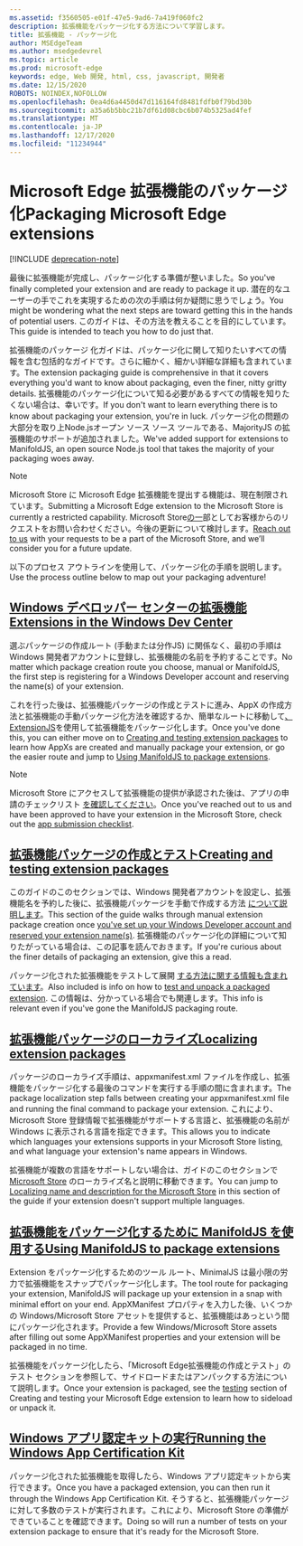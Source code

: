 ```yaml
---
ms.assetid: f3560505-e01f-47e5-9ad6-7a419f060fc2
description: 拡張機能をパッケージ化する方法について学習します。
title: 拡張機能 - パッケージ化
author: MSEdgeTeam
ms.author: msedgedevrel
ms.topic: article
ms.prod: microsoft-edge
keywords: edge, Web 開発, html, css, javascript, 開発者
ms.date: 12/15/2020
ROBOTS: NOINDEX,NOFOLLOW
ms.openlocfilehash: 0ea4d6a4450d47d116164fd8481fdfb0f79bd30b
ms.sourcegitcommit: a35a6b5bbc21b7df61d08cbc6b074b5325ad4fef
ms.translationtype: MT
ms.contentlocale: ja-JP
ms.lasthandoff: 12/17/2020
ms.locfileid: "11234944"
---
```

# <span data-ttu-id="49377-104">Microsoft Edge 拡張機能のパッケージ化</span><span class="sxs-lookup"><span data-stu-id="49377-104">Packaging Microsoft Edge extensions</span></span>  

[!INCLUDE [deprecation-note](../includes/deprecation-note.md)]  

<span data-ttu-id="49377-105">最後に拡張機能が完成し、パッケージ化する準備が整いました。</span><span class="sxs-lookup"><span data-stu-id="49377-105">So you've finally completed your extension and are ready to package it up.</span></span> <span data-ttu-id="49377-106">潜在的なユーザーの手でこれを実現するための次の手順は何か疑問に思うでしょう。</span><span class="sxs-lookup"><span data-stu-id="49377-106">You might be wondering what the next steps are toward getting this in the hands of potential users.</span></span> <span data-ttu-id="49377-107">このガイドは、その方法を教えることを目的にしています。</span><span class="sxs-lookup"><span data-stu-id="49377-107">This guide is intended to teach you how to do just that.</span></span>

<span data-ttu-id="49377-108">拡張機能のパッケージ 化ガイドは、パッケージ化に関して知りたいすべての情報を含む包括的なガイドです。さらに細かく、細かい詳細な詳細も含まれています。</span><span class="sxs-lookup"><span data-stu-id="49377-108">The extension packaging guide is comprehensive in that it covers everything you'd want to know about packaging, even the finer, nitty gritty details.</span></span> <span data-ttu-id="49377-109">拡張機能のパッケージ化について知る必要があるすべての情報を知りたくない場合は、幸いです。</span><span class="sxs-lookup"><span data-stu-id="49377-109">If you don't want to learn everything there is to know about packaging your extension, you're in luck.</span></span> <span data-ttu-id="49377-110">パッケージ化の問題の大部分を取り上Node.jsオープン ソース ソース ツールである、MajorityJS の拡張機能のサポートが追加されました。</span><span class="sxs-lookup"><span data-stu-id="49377-110">We've added support for extensions to ManifoldJS, an open source Node.js tool that takes the majority of your packaging woes away.</span></span>

> [!NOTE]
> <span data-ttu-id="49377-111">Microsoft Store に Microsoft Edge 拡張機能を提出する機能は、現在制限されています。</span><span class="sxs-lookup"><span data-stu-id="49377-111">Submitting a Microsoft Edge extension to the Microsoft Store is currently a restricted capability.</span></span> <span data-ttu-id="49377-112">Microsoft Store[の一](https://aka.ms/extension-request)部としてお客様からのリクエストをお問い合わせください。今後の更新について検討します。</span><span class="sxs-lookup"><span data-stu-id="49377-112">[Reach out to us](https://aka.ms/extension-request) with your requests to be a part of the Microsoft Store, and we’ll consider you for a future update.</span></span>


<span data-ttu-id="49377-113">以下のプロセス アウトラインを使用して、パッケージ化の手順を説明します。</span><span class="sxs-lookup"><span data-stu-id="49377-113">Use the process outline below to map out your packaging adventure!</span></span>


## [<span data-ttu-id="49377-114">Windows デベロッパー センターの拡張機能</span><span class="sxs-lookup"><span data-stu-id="49377-114">Extensions in the Windows Dev Center</span></span>](./packaging/extensions-in-the-windows-dev-center.md)

<span data-ttu-id="49377-115">選ぶパッケージの作成ルート (手動または分作JS) に関係なく、最初の手順は Windows 開発者アカウントに登録し、拡張機能の名前を予約することです。</span><span class="sxs-lookup"><span data-stu-id="49377-115">No matter which package creation route you choose, manual or ManifoldJS, the first step is registering for a Windows Developer account and reserving the name(s) of your extension.</span></span>

<span data-ttu-id="49377-116">これを行った後は、拡張機能パッケージの作成とテストに[](./packaging/creating-and-testing-extension-packages.md)進み、AppX の作成方法と拡張機能の手動パッケージ化方法を確認するか、簡単なルートに移動して[、ExtensionJS](./packaging/using-ManifoldJS-to-package-extensions.md)を使用して拡張機能をパッケージ化します。</span><span class="sxs-lookup"><span data-stu-id="49377-116">Once you've done this, you can either move on to [Creating and testing extension packages](./packaging/creating-and-testing-extension-packages.md) to learn how AppXs are created and manually package your extension, or go the easier route and jump to [Using ManifoldJS to package extensions](./packaging/using-ManifoldJS-to-package-extensions.md).</span></span>

> [!NOTE]
> <span data-ttu-id="49377-117">Microsoft Store にアクセスして拡張機能の提供が承認された後は、アプリの申請のチェックリスト [を確認してください](https://docs.microsoft.com/windows/uwp/publish/app-submissions)。</span><span class="sxs-lookup"><span data-stu-id="49377-117">Once you've reached out to us and have been approved to have your extension in the Microsoft Store, check out the [app submission checklist](https://docs.microsoft.com/windows/uwp/publish/app-submissions).</span></span>


## [<span data-ttu-id="49377-118">拡張機能パッケージの作成とテスト</span><span class="sxs-lookup"><span data-stu-id="49377-118">Creating and testing extension packages</span></span>](./packaging/creating-and-testing-extension-packages.md)

<span data-ttu-id="49377-119">このガイドのこのセクションでは、Windows 開発者アカウントを設定し、拡張機能名を予約した後に、拡張機能パッケージを手動で作成する方法 [について説明します](./packaging/extensions-in-the-windows-Dev-Center.md)。</span><span class="sxs-lookup"><span data-stu-id="49377-119">This section of the guide walks through manual extension package creation once [you've set up your Windows Developer account and reserved your extension name(s)](./packaging/extensions-in-the-windows-Dev-Center.md).</span></span> <span data-ttu-id="49377-120">拡張機能のパッケージ化の詳細について知りたがっている場合は、この記事を読んでおきます。</span><span class="sxs-lookup"><span data-stu-id="49377-120">If you're curious about the finer details of packaging an extension, give this a read.</span></span>

<span data-ttu-id="49377-121">パッケージ化された拡張機能をテストして展開 [する方法に関する情報も含まれています](./packaging/creating-and-testing-extension-packages.md#testing-an-appx-package)。</span><span class="sxs-lookup"><span data-stu-id="49377-121">Also included is info on how to [test and unpack a packaged extension](./packaging/creating-and-testing-extension-packages.md#testing-an-appx-package).</span></span> <span data-ttu-id="49377-122">この情報は、分かっている場合でも関連します。</span><span class="sxs-lookup"><span data-stu-id="49377-122">This info is relevant even if you've gone the ManifoldJS packaging route.</span></span>

## [<span data-ttu-id="49377-123">拡張機能パッケージのローカライズ</span><span class="sxs-lookup"><span data-stu-id="49377-123">Localizing extension packages</span></span>](./packaging/localizing-extension-packages.md)
<span data-ttu-id="49377-124">パッケージのローカライズ手順は、appxmanifest.xml ファイルを作成し、拡張機能をパッケージ化する最後のコマンドを実行する手順の間に含まれます。</span><span class="sxs-lookup"><span data-stu-id="49377-124">The package localization step falls between creating your appxmanifest.xml file and running the final command to package your extension.</span></span>
<span data-ttu-id="49377-125">これにより、Microsoft Store 登録情報で拡張機能がサポートする言語と、拡張機能の名前が Windows に表示される言語を指定できます。</span><span class="sxs-lookup"><span data-stu-id="49377-125">This allows you to indicate which languages your extensions supports in your Microsoft Store listing, and what language your extension's name appears in Windows.</span></span>

<span data-ttu-id="49377-126">拡張機能が複数の言語をサポートしない場合は、ガイドのこのセクションで [Microsoft Store](./packaging/localizing-extension-packages.md#localizing-name-and-description-in-the-microsoft-store) のローカライズ名と説明に移動できます。</span><span class="sxs-lookup"><span data-stu-id="49377-126">You can jump to [Localizing name and description for the Microsoft Store](./packaging/localizing-extension-packages.md#localizing-name-and-description-in-the-microsoft-store) in this section of the guide if your extension doesn't support multiple languages.</span></span>

## [<span data-ttu-id="49377-127">拡張機能をパッケージ化するために ManifoldJS を使用する</span><span class="sxs-lookup"><span data-stu-id="49377-127">Using ManifoldJS to package extensions</span></span>](./packaging/using-ManifoldJS-to-package-extensions.md)

<span data-ttu-id="49377-128">Extension をパッケージ化するためのツール ルート、MinimalJS は最小限の労力で拡張機能をスナップでパッケージ化します。</span><span class="sxs-lookup"><span data-stu-id="49377-128">The tool route for packaging your extension, ManifoldJS will package up your extension in a snap with minimal effort on your end.</span></span> <span data-ttu-id="49377-129">AppXManifest プロパティを入力した後、いくつかの Windows/Microsoft Store アセットを提供すると、拡張機能はあっという間にパッケージ化されます。</span><span class="sxs-lookup"><span data-stu-id="49377-129">Provide a few Windows/Microsoft Store assets after filling out some AppXManifest properties and your extension will be packaged in no time.</span></span>

<span data-ttu-id="49377-130">拡張機能をパッケージ化したら、「Microsoft Edge[](./packaging/creating-and-testing-extension-packages.md#testing-an-appx-package)拡張機能の作成とテスト」のテスト セクションを参照して、サイドロードまたはアンパックする方法について説明します。</span><span class="sxs-lookup"><span data-stu-id="49377-130">Once your extension is packaged, see the [testing](./packaging/creating-and-testing-extension-packages.md#testing-an-appx-package) section of Creating and testing your Microsoft Edge extension to learn how to sideload or unpack it.</span></span>


## [<span data-ttu-id="49377-131">Windows アプリ認定キットの実行</span><span class="sxs-lookup"><span data-stu-id="49377-131">Running the Windows App Certification Kit</span></span>](./packaging/running-the-windows-app-certification-kit.md)

<span data-ttu-id="49377-132">パッケージ化された拡張機能を取得したら、Windows アプリ認定キットから実行できます。</span><span class="sxs-lookup"><span data-stu-id="49377-132">Once you have a packaged extension, you can then run it through the Windows App Certification Kit.</span></span> <span data-ttu-id="49377-133">そうすると、拡張機能パッケージに対して多数のテストが実行されます。これにより、Microsoft Store の準備ができていることを確認できます。</span><span class="sxs-lookup"><span data-stu-id="49377-133">Doing so will run a number of tests on your extension package to ensure that it's ready for the Microsoft Store.</span></span>
